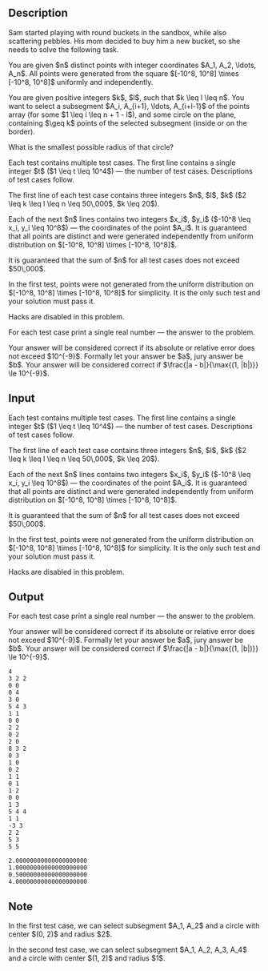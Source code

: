 ## Description

<div><p>Sam started playing with round buckets in the sandbox, while also scattering pebbles. His mom decided to buy him a new bucket, so she needs to solve the following task.</p><p>You are given $n$ distinct points with integer coordinates $A_1, A_2, \ldots, A_n$. All points were generated from the square $[-10^8, 10^8] \times [-10^8, 10^8]$ uniformly and independently.</p><p>You are given positive integers $k$, $l$, such that $k \leq l \leq n$. You want to select a subsegment $A_i, A_{i+1}, \ldots, A_{i+l-1}$ of the points array (for some $1 \leq i \leq n + 1 - l$), and some circle on the plane, containing $\geq k$ points of the selected subsegment (inside or on the border).</p><p>What is the smallest possible radius of that circle?</p></div><div class="input-specification"><p>Each test contains multiple test cases. The first line contains a single integer $t$ ($1 \leq t \leq 10^4$) — the number of test cases. Descriptions of test cases follow.</p><p>The first line of each test case contains three integers $n$, $l$, $k$ ($2 \leq k \leq l \leq n \leq 50\,000$, $k \leq 20$).</p><p>Each of the next $n$ lines contains two integers $x_i$, $y_i$ ($-10^8 \leq x_i, y_i \leq 10^8$) — the coordinates of the point $A_i$. It is guaranteed that all points are distinct and were generated independently from uniform distribution on $[-10^8, 10^8] \times [-10^8, 10^8]$.</p><p>It is guaranteed that the sum of $n$ for all test cases does not exceed $50\,000$.</p><p>In the first test, points were not generated from the uniform distribution on $[-10^8, 10^8] \times [-10^8, 10^8]$ for simplicity. It is <span class="tex-font-style-bf">the only</span> such test and your solution <span class="tex-font-style-bf">must</span> pass it.</p><p><span class="tex-font-style-bf">Hacks are disabled in this problem.</span></p></div><div class="output-specification"><p>For each test case print a single real number — the answer to the problem.</p><p>Your answer will be considered correct if its absolute or relative error does not exceed $10^{-9}$. Formally let your answer be $a$, jury answer be $b$. Your answer will be considered correct if $\frac{|a - b|}{\max{(1, |b|)}} \le 10^{-9}$.</p></div>

## Input

<p>Each test contains multiple test cases. The first line contains a single integer $t$ ($1 \leq t \leq 10^4$) — the number of test cases. Descriptions of test cases follow.</p><p>The first line of each test case contains three integers $n$, $l$, $k$ ($2 \leq k \leq l \leq n \leq 50\,000$, $k \leq 20$).</p><p>Each of the next $n$ lines contains two integers $x_i$, $y_i$ ($-10^8 \leq x_i, y_i \leq 10^8$) — the coordinates of the point $A_i$. It is guaranteed that all points are distinct and were generated independently from uniform distribution on $[-10^8, 10^8] \times [-10^8, 10^8]$.</p><p>It is guaranteed that the sum of $n$ for all test cases does not exceed $50\,000$.</p><p>In the first test, points were not generated from the uniform distribution on $[-10^8, 10^8] \times [-10^8, 10^8]$ for simplicity. It is <span class="tex-font-style-bf">the only</span> such test and your solution <span class="tex-font-style-bf">must</span> pass it.</p><p><span class="tex-font-style-bf">Hacks are disabled in this problem.</span></p>

## Output

<p>For each test case print a single real number — the answer to the problem.</p><p>Your answer will be considered correct if its absolute or relative error does not exceed $10^{-9}$. Formally let your answer be $a$, jury answer be $b$. Your answer will be considered correct if $\frac{|a - b|}{\max{(1, |b|)}} \le 10^{-9}$.</p>





```input1
4
3 2 2
0 0
0 4
3 0
5 4 3
1 1
0 0
2 2
0 2
2 0
8 3 2
0 3
1 0
0 2
1 1
0 1
1 2
0 0
1 3
5 4 4
1 1
-3 3
2 2
5 3
5 5
```




```output1
2.00000000000000000000
1.00000000000000000000
0.50000000000000000000
4.00000000000000000000
```



## Note

<p>In the first test case, we can select subsegment $A_1, A_2$ and a circle with center $(0, 2)$ and radius $2$.</p><p>In the second test case, we can select subsegment $A_1, A_2, A_3, A_4$ and a circle with center $(1, 2)$ and radius $1$.</p>
